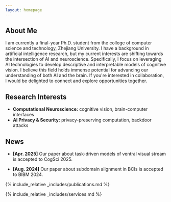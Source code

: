 ```yaml
---
layout: homepage
---
```


## About Me

I am currently a final-year Ph.D. student from the college of computer science and technology, Zhejiang University.
I have a background in artificial intelligence research, but my current interests are shifting towards the intersection of AI and neuroscience.
Specifically, I focus on leveraging AI technologies to develop descriptive and interpretable models of cognitive vision.
I believe this field holds immense potential for advancing our understanding of both AI and the brain.
If you're interested in collaboration, I would be delighted to connect and explore opportunities together.

## Research Interests

- **Computational Neuroscience:** cognitive vision, brain-computer interfaces
- **AI Privacy & Security:** privacy-preserving computation, backdoor attacks 

## News

- **[Apr. 2025]** Our paper about task-driven models of ventral visual stream is accepted to CogSci 2025.

- **[Aug. 2024]** Our paper about subdomain alignment in BCIs is accepted to BIBM 2024.

{% include_relative _includes/publications.md %}

{% include_relative _includes/services.md %}
